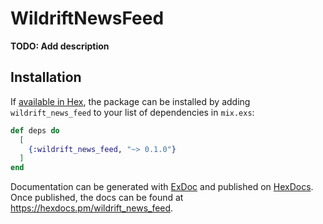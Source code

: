 # WildriftNewsFeed

**TODO: Add description**

## Installation

If [available in Hex](https://hex.pm/docs/publish), the package can be installed
by adding `wildrift_news_feed` to your list of dependencies in `mix.exs`:

```elixir
def deps do
  [
    {:wildrift_news_feed, "~> 0.1.0"}
  ]
end
```

Documentation can be generated with [ExDoc](https://github.com/elixir-lang/ex_doc)
and published on [HexDocs](https://hexdocs.pm). Once published, the docs can
be found at <https://hexdocs.pm/wildrift_news_feed>.

